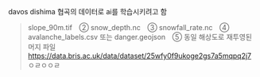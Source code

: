 davos dishima 협곡의 데이터로 ai를 학습시키려고 함
> slope_90m.tif ② snow_depth.nc ③ snowfall_rate.nc ④ avalanche_labels.csv 또는 danger.geojson ⑤ 동일 해상도로 재투영된 머지 파일
> https://data.bris.ac.uk/data/dataset/25wfy0f9ukoge2gs7a5mqpq2j7
> ㅇㄹㅇㅇㄹ